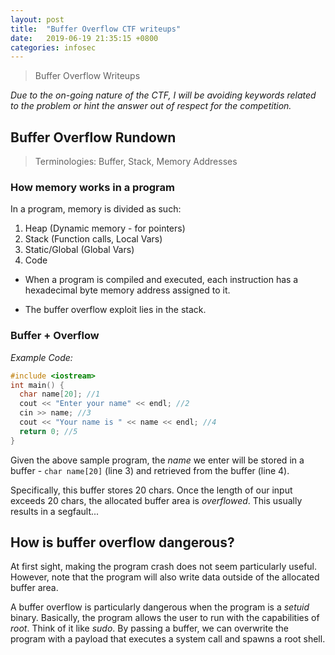 ```yaml
---
layout: post
title:  "Buffer Overflow CTF writeups"
date:   2019-06-19 21:35:15 +0800
categories: infosec
---
```

> Buffer Overflow Writeups

*Due to the on-going nature of the CTF, I will be avoiding keywords related to the problem or hint the answer out of respect for the competition.*

## Buffer Overflow Rundown

> Terminologies: Buffer, Stack, Memory Addresses

### How memory works in a program

In a program, memory is divided as such:
1. Heap (Dynamic memory - for pointers)
2. Stack (Function calls, Local Vars)
3. Static/Global (Global Vars)
4. Code

- When a program is compiled and executed, each instruction has a hexadecimal byte memory address assigned to it.

- The buffer overflow exploit lies in the stack.

### Buffer + Overflow

*Example Code:*
```cpp
#include <iostream>
int main() {
  char name[20]; //1
  cout << "Enter your name" << endl; //2
  cin >> name; //3
  cout << "Your name is " << name << endl; //4
  return 0; //5
}
```
Given the above sample program, the *name* we enter will be stored in a buffer - ``` char name[20] ``` (line 3) and retrieved from the buffer (line 4). 

Specifically, this buffer stores 20 chars. Once the length of our input exceeds 20 chars, the allocated buffer area is *overflowed*. This usually results in a segfault...

## How is buffer overflow dangerous?

At first sight, making the program crash does not seem particularly useful. However, note that the program will also write data outside of the allocated buffer area.

A buffer overflow is particularly dangerous when the program is a *setuid* binary. Basically, the program allows the user to run with the capabilities of *root*. Think of it like *sudo*. By passing a buffer, we can overwrite the program with a payload that executes a system call and spawns a root shell.